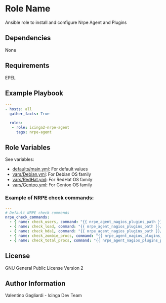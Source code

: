 Role Name
========

Ansible role to install and configure Nrpe Agent and Plugins

Dependencies
------------

None

Requirements
------------

EPEL

Example Playbook
-------------------------

```yaml
---
- hosts: all
  gather_facts: True

  roles:
   - role: icinga2-nrpe-agent
     tags: nrpe-agent

```

Role Variables
--------------

See variables:
* [defaults/main.yml](defaults/main.yml): For default values
* [vars/Debian.yml](vars/Debian.yml): For Debian OS family
* [vars/RedHat.yml](vars/RedHat.yml): For RedHat OS family
* [vars/Gentoo.yml](vars/Gentoo.yml): For Gentoo OS family

### Example of NRPE check commands:

```yaml
---
# Default NRPE check commands
nrpe_check_commands:
  - { name: check_users, command: "{{ nrpe_agent_nagios_plugins_path }}/check_users -w 5 -c 10" }
  - { name: check_load, command: "{{ nrpe_agent_nagios_plugins_path }}/check_load -w 15,10,5 -c 30,25,20" }
  - { name: check_hda1, command: "{{ nrpe_agent_nagios_plugins_path }}/check_disk -w 20% -c 10% -p /dev/hda1" }
  - { name: check_zombie_procs, command: "{{ nrpe_agent_nagios_plugins_path }}/check_procs -w 5 -c 10 -s Z" }
  - { name: check_total_procs, command: "{{ nrpe_agent_nagios_plugins_path }}/check_procs -w 150 -c 200" } 

```


License
-------

GNU General Public License Version 2

Author Information
------------------

Valentino Gagliardi - Icinga Dev Team
